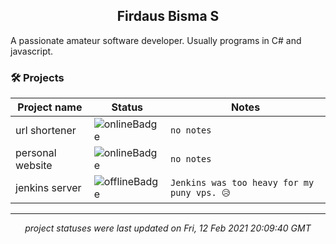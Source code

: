 <h2 align="center">Firdaus Bisma S</h2>
A passionate amateur software developer. Usually programs in C# and javascript.

### 🛠 Projects
| Project name | Status | Notes |
| --- | --- | --- |
| url shortener | ![onlineBadge](https://img.shields.io/badge/status-online-%234caf50) | `no notes` |
| personal website | ![onlineBadge](https://img.shields.io/badge/status-online-%234caf50) | `no notes` |
| jenkins server | ![offlineBadge](https://img.shields.io/badge/status-offline-e53935) | `Jenkins was too heavy for my puny vps. 😥` |

---
*<p align="center">project statuses were last updated on Fri, 12 Feb 2021 20:09:40 GMT</p>*